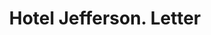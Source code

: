 ---
doi: 10.7916/D86411SC
date_other: '1910'
date_other_textual: 1910-1919
form: correspondence
genre:
- Letters (correspondence)
name:
- Hotel Jefferson
object_in_context_url: https://biggert.cul.columbia.edu/items/view/ave_biggert_00710
subject_hierarchical_geographic:
- St. Louis, Missouri, United States
subject_name:
- Hotel Jefferson
title: Hotel Jefferson. Letter
sort_title: Hotel Jefferson. Letter
call_number: ave_biggert_00710
coordinates:
- 38.62722222222222,-90.19777777777779
pid: ave_biggert_00710
identifiers: ave_biggert_00710
thumbnail: https://derivativo-3.library.columbia.edu/iiif/2/ldpd:345718/full/!256,256/0/native.jpg
permalink: "/items/ave_biggert_00710/"
layout: iiif-image-page
---